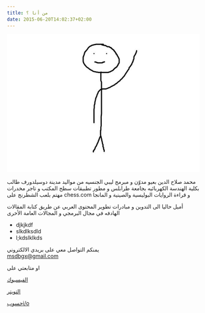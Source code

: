 ```yaml
---
title: من أنا ؟
date: 2015-06-20T14:02:37+02:00
---
```


![drawing](about.jpg)

محمد صلاح الدين بعيو مدوّن و مبرمج ليبي الجنسيه من مواليد مدينة دوسيلدورف طالب بكلية الهندسة الكهربائيه بجامعة طرابلس و مطور تطبيقات سطح المكتب و تاجر مخدرات   
مهتم بلعب الشطرنج على chess.com و قراءة الروايات البوليسية والصينية و المانجا 

أميل حاليا الى التدوين و مبادرات تطوير المحتوى العربي عن طريق كتابة المقالات الهادفه في مجال البرمجي و المجالات العامة الأخرى 

* djkjkdf
* slkdlksdld  
* l;kdslklkds


يمنكم التواصل معي على بريدي الالكتروني   
msdbgx@gmail.com

او متابعتي  على 

[الفيسبوك](https://www.facebook.com/medo.bayou)

[التويتر](https://twitter.com/medobaayou)

[حسوبi/o](https://io.hsoub.com/u/medo-baayou)

